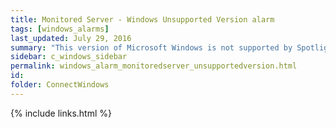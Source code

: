 ```yaml
---
title: ﻿Monitored Server - Windows Unsupported Version alarm
tags: [windows_alarms]
last_updated: July 29, 2016
summary: "This version of Microsoft Windows is not supported by Spotlight. Some collections may fail because Spotlight has not been tested against this Microsoft Windows version yet."
sidebar: c_windows_sidebar
permalink: windows_alarm_monitoredserver_unsupportedversion.html
id:
folder: ConnectWindows
---
```




{% include links.html %}
